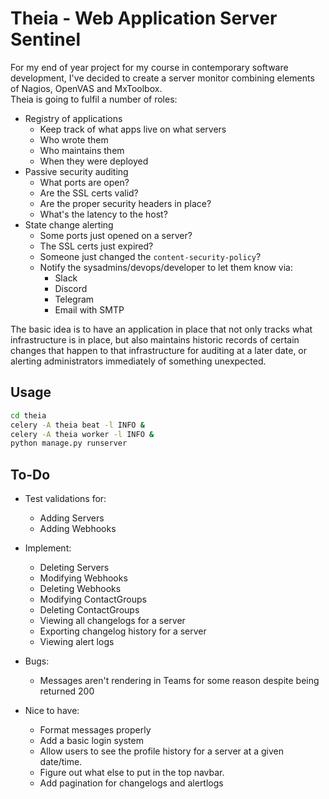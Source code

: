 # Theia - Web Application Server Sentinel  

For my end of year project for my course in contemporary software development, I've decided to create a server monitor combining elements of Nagios, OpenVAS and MxToolbox.  
Theia is going to fulfil a number of roles:
- Registry of applications  
    - Keep track of what apps live on what servers
    - Who wrote them
    - Who maintains them
    - When they were deployed
- Passive security auditing
    - What ports are open?
    - Are the SSL certs valid?
    - Are the proper security headers in place?
    - What's the latency to the host?
- State change alerting
    - Some ports just opened on a server?
    - The SSL certs just expired?
    - Someone just changed the `content-security-policy`?
    - Notify the sysadmins/devops/developer to let them know via:
        - Slack
        - Discord
        - Telegram
        - Email with SMTP

The basic idea is to have an application in place that not only tracks what infrastructure is in place, but also maintains historic records of certain changes that happen to that infrastructure for auditing at a later date, or alerting administrators immediately of something unexpected.

## Usage
```bash
cd theia
celery -A theia beat -l INFO &
celery -A theia worker -l INFO &
python manage.py runserver
```  
  
## To-Do  
- Test validations for:  
    - Adding Servers  
    - Adding Webhooks  

- Implement:  
    - Deleting Servers  
    - Modifying Webhooks  
    - Deleting Webhooks  
    - Modifying ContactGroups  
    - Deleting ContactGroups  
    - Viewing all changelogs for a server  
    - Exporting changelog history for a server  
    - Viewing alert logs  
  
- Bugs:  
    - Messages aren't rendering in Teams for some reason despite being returned 200  
  
- Nice to have:  
    - Format messages properly  
    - Add a basic login system  
    - Allow users to see the profile history for a server at a given date/time.  
    - Figure out what else to put in the top navbar.  
    - Add pagination for changelogs and alertlogs  
